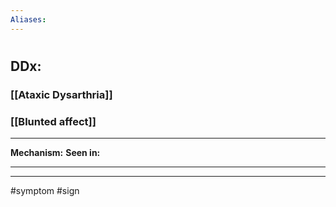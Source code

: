 ```yaml
---
Aliases:
---
```

# 
## DDx:
### [[Ataxic Dysarthria]]
### [[Blunted affect]]

---
**Mechanism:**
**Seen in:** 

---


---
#symptom #sign 